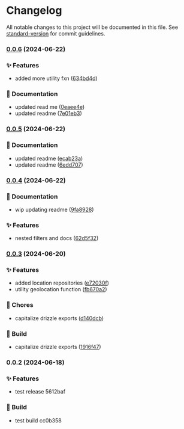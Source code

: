 # Changelog

All notable changes to this project will be documented in this file. See [standard-version](https://github.com/conventional-changelog/standard-version) for commit guidelines.

### [0.0.6](https://github.com/Bankole2000/geo-data-store/compare/v0.0.5...v0.0.6) (2024-06-22)


### ✨ Features

* added more utility fxn ([634bd4d](https://github.com/Bankole2000/geo-data-store/commits/634bd4ddfa8afe8ba52ee035102516f72d5db72f))


### 📝 Documentation

* updated read me ([0eaee4e](https://github.com/Bankole2000/geo-data-store/commits/0eaee4e5e08db13d1ffbd11747be12859c6926c5))
* updated readme ([7e01eb3](https://github.com/Bankole2000/geo-data-store/commits/7e01eb3164563733ba1e1bfe5b59cf15a14846b7))

### [0.0.5](https://github.com/Bankole2000/geo-data-store/compare/v0.0.4...v0.0.5) (2024-06-22)


### 📝 Documentation

* updated readme ([ecab23a](https://github.com/Bankole2000/geo-data-store/commits/ecab23ac021e50a012c3e86860f1e17874520d5d))
* updated readme ([6edd707](https://github.com/Bankole2000/geo-data-store/commits/6edd7076c79c8d78b14b062383d64205d3af5169))

### [0.0.4](https://github.com/Bankole2000/geo-data-store/compare/v0.0.3...v0.0.4) (2024-06-22)


### 📝 Documentation

* wip updating readme ([9fa8928](https://github.com/Bankole2000/geo-data-store/commits/9fa89281a0bec834af7f5a3b4408935e0b62253c))


### ✨ Features

* nested filters and docs ([62d5f32](https://github.com/Bankole2000/geo-data-store/commits/62d5f32c3c4b45aecad3835f9b683f38734c543c))

### [0.0.3](https://github.com/Bankole2000/geo-data-store/compare/v0.0.2...v0.0.3) (2024-06-20)


### ✨ Features

* added location repositories ([e72030f](https://github.com/Bankole2000/geo-data-store/commits/e72030f188f4ccde99371ebb1729d3bdeb1ce103))
* utility geolocation function ([fb670a2](https://github.com/Bankole2000/geo-data-store/commits/fb670a2aaa220e05ddc0315aa046491385312011))


### 🚚 Chores

* capitalize drizzle exports ([d140dcb](https://github.com/Bankole2000/geo-data-store/commits/d140dcb90854914b9625edf306a1d51972236397))


### 🚧 Build

* capitalize drizzle exports ([1916f47](https://github.com/Bankole2000/geo-data-store/commits/1916f47d93157174096ac8112a062855b764bfed))

### 0.0.2 (2024-06-18)


### ✨ Features

* test release 5612baf


### 🚧 Build

* test build cc0b358
